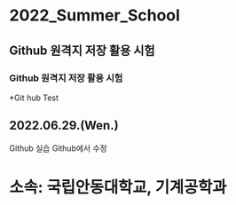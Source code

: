 # 2022_Summer_School
## Github 원격지 저장 활용 시험
### Github 원격지 저장 활용 시험
*Git hub Test
## 2022.06.29.(Wen.)
Github 실습
Github에서 수정


소속: 국립안동대학교, 기계공학과
========================
